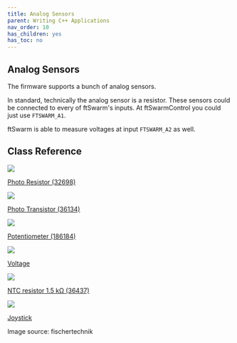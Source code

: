 ```yaml
---
title: Analog Sensors
parent: Writing C++ Applications
nav_order: 10
has_children: yes
has_toc: no
---
```

## Analog Sensors

The firmware supports a bunch of analog sensors.

In standard, technically the analog sensor is a resistor. These sensors could be connected to every of ftSwarm's inputs. At ftSwarmControl you could just use `FTSWARM_A1`.

ftSwarm is able to measure voltages at input `FTSWARM_A2` as well. 

## Class Reference

<div class="flex-imgs">
	<div class="ftblock">
		<a href="../FtSwarmLDR/">
			<img class="ftimg" src="../../../assets/img/analog/photo-resistor.png">
			<p class="fttext">Photo Resistor (32698)</p>
		</a>
	</div>
	<div class="ftblock">
		<a href="../FtSwarmLDR/">
			<img class="ftimg" src="../../../assets/img/analog/photo-transistor.png">
			<p class="fttext">Photo Transistor (36134)</p>
		</a>
	</div>
	<div class="ftblock">
		<a href="../FtSwarmOhmmeter/">
			<img class="ftimg" src="../../../assets/img/analog/poti.png">
			<p class="fttext">Potentiometer (186184)</p>
		</a>
	</div>
	<div class="ftblock">
		<a href="../FtSwarmVoltmeter/">
			<img class="ftimg" src="../../../assets/img/analog/voltmeter.png">
			<p class="fttext">Voltage</p>
		</a>
	</div>
	<div class="ftblock">
		<a href="../FtSwarmThermometer/">
			<img class="ftimg" src="../../../assets/img/analog/sensor-ntc.png">
			<p class="fttext">NTC resistor 1.5 kΩ (36437)</p>
		</a>
	</div>
	<div class="ftblock">
		<a href="../FtSwarmJoystick/">
			<img class="ftimg" src="../../../assets/img/analog/joystick.png">
			<p class="fttext">Joystick</p>
		</a>
	</div></div>

Image source: fischertechnik
